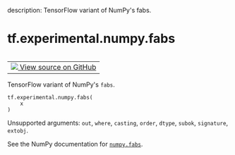 description: TensorFlow variant of NumPy's fabs.

<div itemscope itemtype="http://developers.google.com/ReferenceObject">
<meta itemprop="name" content="tf.experimental.numpy.fabs" />
<meta itemprop="path" content="Stable" />
</div>

# tf.experimental.numpy.fabs

<!-- Insert buttons and diff -->

<table class="tfo-notebook-buttons tfo-api nocontent" align="left">
<td>
  <a target="_blank" href="https://github.com/tensorflow/tensorflow/blob/r2.4/tensorflow/python/ops/numpy_ops/np_math_ops.py#L628-L630">
    <img src="https://www.tensorflow.org/images/GitHub-Mark-32px.png" />
    View source on GitHub
  </a>
</td>
</table>



TensorFlow variant of NumPy's `fabs`.

<pre class="devsite-click-to-copy prettyprint lang-py tfo-signature-link">
<code>tf.experimental.numpy.fabs(
    x
)
</code></pre>



<!-- Placeholder for "Used in" -->

Unsupported arguments: `out`, `where`, `casting`, `order`, `dtype`, `subok`, `signature`, `extobj`.

See the NumPy documentation for [`numpy.fabs`](https://numpy.org/doc/1.16/reference/generated/numpy.fabs.html).